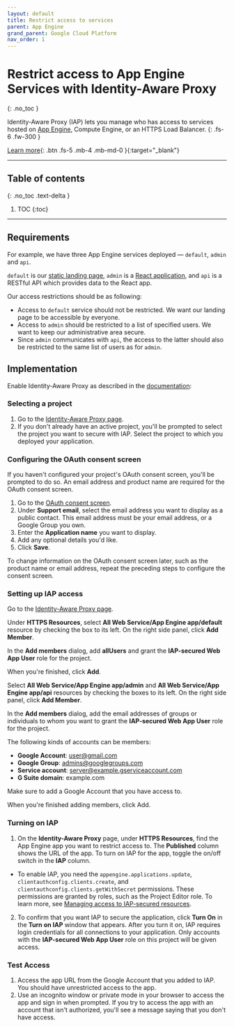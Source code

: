 ```yaml
---
layout: default
title: Restrict access to services
parent: App Engine
grand_parent: Google Cloud Platform
nav_order: 1
---
```


# Restrict access to App Engine Services with Identity-Aware Proxy
{: .no_toc }

Identity-Aware Proxy (IAP) lets you manage who has access to services hosted on [App Engine](/google-cloud-platform/appengine/), Compute Engine, or an HTTPS Load Balancer.
{: .fs-6 .fw-300 }

[Learn more](https://cloud.google.com/iap/docs){: .btn .fs-5 .mb-4 .mb-md-0 }{:target="_blank"}

---

## Table of contents
{: .no_toc .text-delta }

1. TOC
{:toc}

---

## Requirements

For example, we have three App Engine services deployed — `default`, `admin` and `api`.

`default` is our [static landing page](/google-cloud-platform/appengine/static-website), `admin` is a [React application](/google-cloud-platform/appengine/react-app), and `api` is a RESTful API which provides data to the React app.

Our access restrictions should be as following:

- Access to `default` service should not be restricted. We want our landing page to be accessible by everyone.
- Access to `admin` should be restricted to a list of specified users. We want to keep our administrative area secure.
- Since `admin` communicates with `api`, the access to the latter should also be restricted to the same list of users as for `admin`.

## Implementation

Enable Identity-Aware Proxy as described in the [documentation](https://cloud.google.com/iap/docs/app-engine-quickstart#enabling_iap):

### Selecting a project

1. Go to the [Identity-Aware Proxy page](https://console.cloud.google.com/security/iap).
2. If you don't already have an active project, you'll be prompted to select the project you want to secure with IAP. Select the project to which you deployed your application.

### Configuring the OAuth consent screen

If you haven't configured your project's OAuth consent screen, you'll be prompted to do so. An email address and product name are required for the OAuth consent screen.

1. Go to the [OAuth consent screen](https://console.cloud.google.com/apis/credentials/consent).
2. Under **Support email**, select the email address you want to display as a public contact. This email address must be your email address, or a Google Group you own.
3. Enter the **Application name** you want to display.
4. Add any optional details you'd like.
5. Click **Save**.

To change information on the OAuth consent screen later, such as the product name or email address, repeat the preceding steps to configure the consent screen.

### Setting up IAP access

Go to the [Identity-Aware Proxy page](https://console.cloud.google.com/security/iap).

Under **HTTPS Resources**, select **All Web Service/App Engine app/default** resource by checking the box to its left. On the right side panel, click **Add Member**.

In the **Add members** dialog, add **allUsers** and grant the **IAP-secured Web App User** role for the project.

When you're finished, click **Add**.

Select **All Web Service/App Engine app/admin** and **All Web Service/App Engine app/api** resources by checking the boxes to its left. On the right side panel, click **Add Member**.

In the **Add members** dialog, add the email addresses of groups or individuals to whom you want to grant the **IAP-secured Web App User** role for the project.

The following kinds of accounts can be members:

- **Google Account**: user@gmail.com
- **Google Group**: admins@googlegroups.com
- **Service account**: server@example.gserviceaccount.com
- **G Suite domain**: example.com

Make sure to add a Google Account that you have access to.</li>

When you're finished adding members, click Add.

### Turning on IAP

1. On the **Identity-Aware Proxy** page, under **HTTPS Resources**, find the App Engine app you want to restrict access to. The **Published** column shows the URL of the app. To turn on IAP for the app, toggle the on/off switch in the **IAP** column.
  - To enable IAP, you need the `appengine.applications.update`, `clientauthconfig.clients.create`, and `clientauthconfig.clients.getWithSecret` permissions. These permissions are granted by roles, such as the Project Editor role. To learn more, see [Managing access to IAP-secured resources](https://cloud.google.com/iap/docs/managing-access#turning_on_and_off).
2. To confirm that you want IAP to secure the application, click **Turn On** in the **Turn on IAP** window that appears. After you turn it on, IAP requires login credentials for all connections to your application. Only accounts with the **IAP-secured Web App User** role on this project will be given access.

### Test Access

1. Access the app URL from the Google Account that you added to IAP. You should have unrestricted access to the app.
2. Use an incognito window or private mode in your browser to access the app and sign in when prompted. If you try to access the app with an account that isn't authorized, you'll see a message saying that you don't have access.
